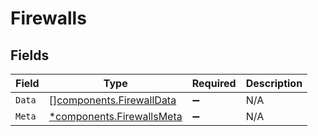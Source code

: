 # Firewalls


## Fields

| Field                                                                 | Type                                                                  | Required                                                              | Description                                                           |
| --------------------------------------------------------------------- | --------------------------------------------------------------------- | --------------------------------------------------------------------- | --------------------------------------------------------------------- |
| `Data`                                                                | [][components.FirewallData](../../models/components/firewalldata.md)  | :heavy_minus_sign:                                                    | N/A                                                                   |
| `Meta`                                                                | [*components.FirewallsMeta](../../models/components/firewallsmeta.md) | :heavy_minus_sign:                                                    | N/A                                                                   |